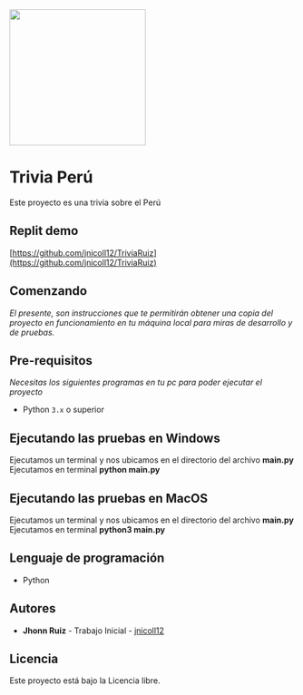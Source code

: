 <img src="https://www.limaeasy.com/images/event-calendar/event-pictures/fiestas-patrias-peru-independence-day.jpg?ezimgfmt=ng%3Awebp%2Fngcb1%2Frs%3Adevice%2Frscb1-1" width="240">

# Trivia Perú

Este proyecto es una trivia sobre el Perú
## Replit demo
[https://github.com/jnicoll12/TriviaRuiz](https://github.com/jnicoll12/TriviaRuiz)
## Comenzando

_El presente, son instrucciones que te permitirán obtener una copia del proyecto en funcionamiento en tu máquina local para miras de desarrollo y de pruebas._
## Pre-requisitos

_Necesitas los siguientes programas en tu pc para poder ejecutar el proyecto_
- Python `3.x` o superior
## Ejecutando las pruebas en Windows

Ejecutamos un terminal y nos ubicamos en el directorio del archivo **main.py**<br>
Ejecutamos en terminal **python main.py**
## Ejecutando las pruebas en MacOS
Ejecutamos un terminal y nos ubicamos en el directorio del archivo **main.py**<br>
Ejecutamos en terminal **python3 main.py**
## Lenguaje de programación
* Python
## Autores

* **Jhonn Ruiz** - Trabajo Inicial - [jnicoll12](https://github.com/jnicoll12)

## Licencia

Este proyecto está bajo la Licencia libre.
